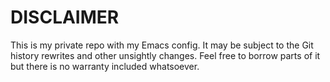 DISCLAIMER
==========

This is my private repo with my Emacs config. It may be subject to the
Git history rewrites and other unsightly changes.  Feel free to borrow
parts of it but there is no warranty included whatsoever.

